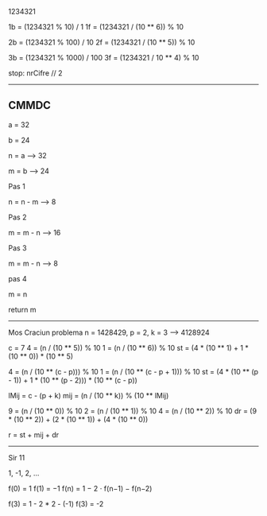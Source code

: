 1234321

1b = (1234321 % 10) / 1
1f = (1234321 / (10 ** 6)) % 10

2b = (1234321 % 100) / 10
2f = (1234321 / (10 ** 5)) % 10

3b = (1234321 % 1000) / 100
3f = (1234321 / 10 ** 4) % 10


stop: nrCifre // 2


---

## CMMDC


a = 32

b = 24

n = a --> 32

m = b --> 24

Pas 1

n = n - m --> 8

Pas 2

m = m - n --> 16

Pas 3

m = m - n --> 8

pas 4

m = n

return m

---
Mos Craciun problema
n = 1428429, p = 2, k = 3  --> 4128924

c = 7
4 = (n / (10 ** 5)) % 10
1 = (n / (10 ** 6)) % 10
st = (4 * (10 ** 1) + 1 * (10 ** 0)) * (10 ** 5)

4 = (n / (10 ** (c - p))) % 10
1 = (n / (10 ** (c - p + 1))) % 10
st = (4 * (10 ** (p - 1)) + 1 * (10 ** (p - 2))) * (10 ** (c - p))

lMij = c - (p + k)
mij = (n / (10 ** k)) % (10 ** lMij)


9 = (n / (10 ** 0)) % 10 
2 = (n / (10 ** 1)) % 10
4 = (n / (10 ** 2)) % 10
dr = (9 * (10 ** 2)) + (2 * (10 ** 1)) + (4 * (10 ** 0))

r = st + mij + dr

---

Sir 11

1, -1, 2, ...

f(0) = 1
f(1) = −1
f(n) = 1 − 2 ⋅ f(n−1) − f(n−2)

f(3) = 1 - 2 * 2 - (-1)
f(3) = -2


